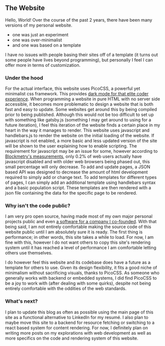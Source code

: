 ## The Website

Hello, World! Over the course of the past 2 years, there have been many versions of my personal website.
- one was just an experiment
- one was over-minimalist
- and one was based on a template

I have no issues with people basing their sites off of a template (it turns out some people have lives beyond programming), but personally I feel I can offer more in terms of customization.

### Under the hood

For the actual interface, this website uses PicoCSS, a powerful yet minimalist css framework. This provides [dark mode for that elite coder experience](https://css-tricks.com/poll-results-light-on-dark-is-preferred/). When programming a website in pure HTML with no server side accessible, it becomes more problematic to design a website that is both fast and easy to update. Some websites get around this by being compiled prior to being published. Although this would not be too difficult to set up with something like gatsby.js (something I may get around to using for a future iteration), I feel this iteration of the website finds a certain place in my heart in the way it manages to render. This website uses javascript and handlebars.js to render the website on the initial loading of the website. If javascript is not enabled, a more basic and less updated version of the site will be shown to the user explaining how to enable scripting. The requirement for javascript may be an issue for some, however according to [Blockmetry's measurements](https://deliberatedigital.com/blockmetry/javascript-disabled), only 0.2% of web users actually have javascript disabled and with older web browsers being phased out, this small percentage will only decrease. To add and update pages, a JSON based API was designed to decrease the amount of html development required to simply add or change text. To add templates for different types of pages, I can simply add an additional template using handlebars syntax and a basic population script. These templates are then rendered with a json file containing the data for the specific page to be rendered.

### Why isn't the code public?

I am very pro open source, having made most of my own major personal projects public and even [a software for a company I co-founded](https://github.com/DeepWaterExploration/exploreHD_controls). With that being said, I am not entirely comfortable making the source code of this website public until I am absolutely sure it is ready. The first thing is performance; in other words, this site takes a while to load. For now, I am fine with this, however I do not want others to copy this site's rendering system until it has reached a level of performance I am comfortable letting others use themselves.

I do however feel this website and its codebase does have a future as a template for others to use. Given its design flexibility, it fits a good niche of minimalism without sacrificing visuals, thanks to PicoCSS. As someone who generally works with backend or embedded systems, I did find PicoCSS to be a joy to work with (after dealing with some quirks), despite not being entirely comfortable with the oddities of the web standards.

### What's next?

I plan to update this blog as often as possible using the main page of this site as a functional alternative to LinkedIn for my resumé. I also plan to maybe move this site to a backend for resource fetching or switching to a react based system for content rendering. For now, I definitely plan on writing more posts on my explorations with web development as well as more specifics on the code and rendering system of this website.
